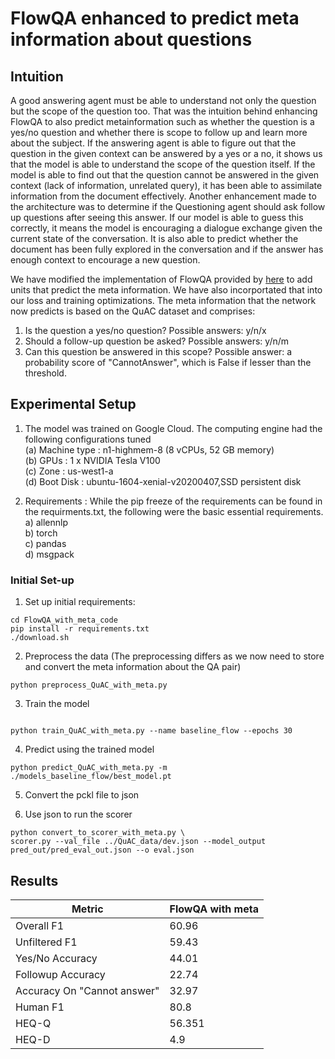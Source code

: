 # FlowQA enhanced to predict meta information about questions #

## Intuition ##

A good answering agent must be able to understand not only the question but the scope of the question too. That was the intuition behind enhancing FlowQA to also predict metainformation such as whether the question is a yes/no question and whether there is scope to follow up and learn more about the subject.
If the answering agent is able to figure out that the question in the given context can be answered by a yes or a no, it shows us that the model is able to understand the scope of the question itself. If the model is able to find out that the question cannot be answered in the given context (lack of information, unrelated query), it has been able to assimilate information from the document effectively. Another enhancement made to the architecture was to determine if the Questioning agent should ask follow up questions after seeing this answer. If our model is able to guess this correctly, it means the model is encouraging a dialogue exchange given the current state of the conversation. It is also able to predict whether the document has been fully explored in the conversation and if the answer has enough context to encourage a new question.

We have modified the implementation of FlowQA provided by [here](https://github.com/momohuang/FlowQA) to add units that predict the meta information. We have also incorportated that into our loss and training optimizations.
The meta information that the network now predicts is based on the QuAC dataset and comprises:
1. Is the question a yes/no question? Possible answers: y/n/x
2. Should a follow-up question be asked? Possible answers: y/n/m
3. Can this question be answered in this scope? Possible answer: a probability score of "CannotAnswer", which is False if lesser than the threshold.

## Experimental Setup ##

1. The model was trained on Google Cloud. The computing engine had the following configurations tuned\
   (a) Machine type : n1-highmem-8 (8 vCPUs, 52 GB memory) \
   (b) GPUs : 1 x NVIDIA Tesla V100  \
   (c) Zone : us-west1-a \
   (d) Boot Disk : ubuntu-1604-xenial-v20200407,SSD persistent disk
	
 2. Requirements : While the pip freeze of the requirements can be found in the requirments.txt, the following were the basic essential requirements. \
    a) allennlp \
    b) torch \
    c) pandas \
    d) msgpack 
    
 

### Initial Set-up ###

1. Set up initial requirements:

```
cd FlowQA_with_meta_code 
pip install -r requirements.txt 
./download.sh 
```

2. Preprocess the data (The preprocessing differs as we now need to store and convert the meta information about the QA pair)

```
python preprocess_QuAC_with_meta.py 
```

3. Train the model
```

python train_QuAC_with_meta.py --name baseline_flow --epochs 30 
```

4. Predict using the trained model

```
python predict_QuAC_with_meta.py -m ./models_baseline_flow/best_model.pt 
```

5. Convert the pckl file to json

6. Use json to run the scorer

```
python convert_to_scorer_with_meta.py \
scorer.py --val_file ../QuAC_data/dev.json --model_output pred_out/pred_eval_out.json --o eval.json
```

## Results ##

| Metric                         | FlowQA with meta | 
|--------------------------------|------------------|
| Overall F1                     | 60.96            |
| Unfiltered F1                  | 59.43            | 
| Yes/No Accuracy                | 44.01            |
| Followup Accuracy              | 22.74            | 
| Accuracy On "Cannot   answer"  | 32.97            | 
| Human F1                       | 80.8             | 
| HEQ-Q                          | 56.351           |
| HEQ-D                          | 4.9              |
